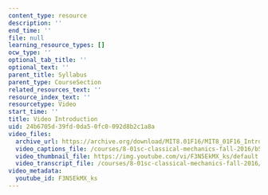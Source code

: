 ```yaml
---
content_type: resource
description: ''
end_time: ''
file: null
learning_resource_types: []
ocw_type: ''
optional_tab_title: ''
optional_text: ''
parent_title: Syllabus
parent_type: CourseSection
related_resources_text: ''
resource_index_text: ''
resourcetype: Video
start_time: ''
title: Video Introduction
uid: 24b6705d-39fd-0da5-0fc0-092d8b2c1a8a
video_files:
  archive_url: https://archive.org/download/MIT8.01F16/MIT8_01F16_Intro_300k.mp4
  video_captions_file: /courses/8-01sc-classical-mechanics-fall-2016/b50fed3deed953e7a83fd2bdda12f634_F3N5EkMX_ks.vtt
  video_thumbnail_file: https://img.youtube.com/vi/F3N5EkMX_ks/default.jpg
  video_transcript_file: /courses/8-01sc-classical-mechanics-fall-2016/637ca1c7a1cac1f493c781ec6a3f5422_F3N5EkMX_ks.pdf
video_metadata:
  youtube_id: F3N5EkMX_ks
---
```

